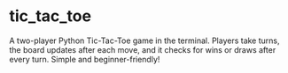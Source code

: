 # tic_tac_toe
A two-player Python Tic-Tac-Toe game in the terminal. Players take turns, the board updates after each move, and it checks for wins or draws after every turn. Simple and beginner-friendly!
